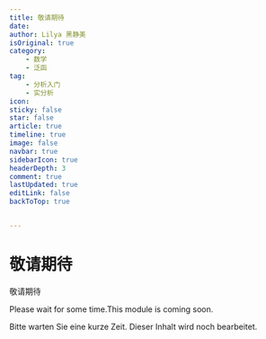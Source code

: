 ```yaml
---
title: 敬请期待
date: 
author: Lilya 黑静美
isOriginal: true
category: 
    - 数学
    - 泛函
tag:
    - 分析入门
    - 实分析
icon: 
sticky: false
star: false
article: true
timeline: true
image: false
navbar: true
sidebarIcon: true
headerDepth: 3
comment: true
lastUpdated: true
editLink: false
backToTop: true


---
```




# 敬请期待



敬请期待

Please wait for some time.This module is coming soon. 

Bitte warten Sie eine kurze Zeit. Dieser Inhalt wird noch bearbeitet.